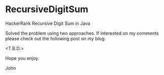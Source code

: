 # RecursiveDigitSum
HackerRank Recursive Digit Sum in Java

Solved the problem using two approaches.
If interested on my comments please check out the following post on my blog:

<T.B.D.>

Hope you enjoy.

John
